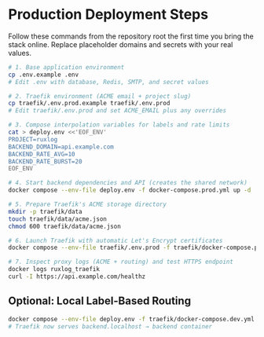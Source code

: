 # Production Deployment Steps

Follow these commands from the repository root the first time you bring the stack online. Replace placeholder domains and secrets with your real values.

```bash
# 1. Base application environment
cp .env.example .env
# Edit .env with database, Redis, SMTP, and secret values

# 2. Traefik environment (ACME email + project slug)
cp traefik/.env.prod.example traefik/.env.prod
# Edit traefik/.env.prod and set ACME_EMAIL plus any overrides

# 3. Compose interpolation variables for labels and rate limits
cat > deploy.env <<'EOF_ENV'
PROJECT=ruxlog
BACKEND_DOMAIN=api.example.com
BACKEND_RATE_AVG=10
BACKEND_RATE_BURST=20
EOF_ENV

# 4. Start backend dependencies and API (creates the shared network)
docker compose --env-file deploy.env -f docker-compose.prod.yml up -d

# 5. Prepare Traefik's ACME storage directory
mkdir -p traefik/data
touch traefik/data/acme.json
chmod 600 traefik/data/acme.json

# 6. Launch Traefik with automatic Let's Encrypt certificates
docker compose --env-file traefik/.env.prod -f traefik/docker-compose.prod.yml up -d

# 7. Inspect proxy logs (ACME + routing) and test HTTPS endpoint
docker logs ruxlog_traefik
curl -I https://api.example.com/healthz
```

## Optional: Local Label-Based Routing
```bash
docker compose --env-file deploy.env -f traefik/docker-compose.dev.yml up -d
# Traefik now serves backend.localhost → backend container
```
